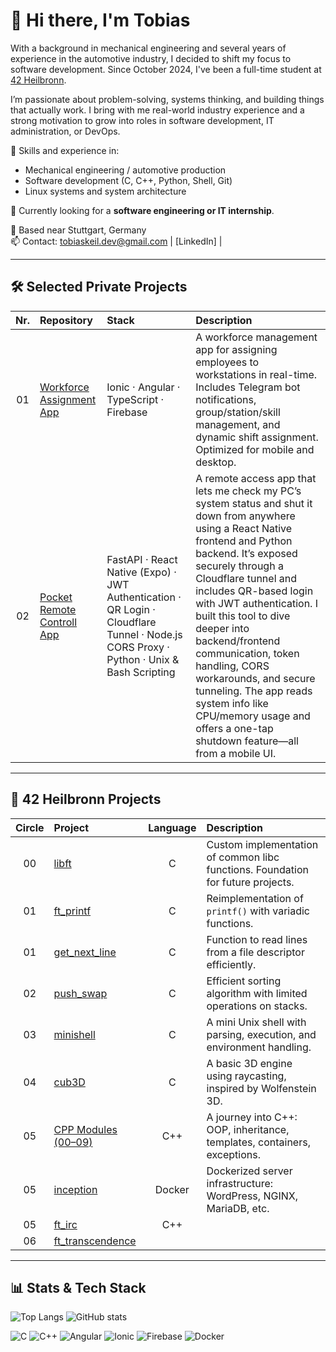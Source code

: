 # 👋 Hi there, I'm Tobias

With a background in mechanical engineering and several years of experience in the automotive industry, I decided to shift my focus to software development. Since October 2024, I've been a full-time student at [42 Heilbronn](https://42heilbronn.de).

I’m passionate about problem-solving, systems thinking, and building things that actually work. I bring with me real-world industry experience and a strong motivation to grow into roles in software development, IT administration, or DevOps.

🔧 Skills and experience in:
- Mechanical engineering / automotive production
- Software development (C, C++, Python, Shell, Git)
- Linux systems and system architecture

🚀 Currently looking for a **software engineering or IT internship**.

📍 Based near Stuttgart, Germany  
📫 Contact: tobiaskeil.dev@gmail.com | [LinkedIn] |

---

## 🛠️ Selected Private Projects

| Nr. | Repository | Stack | Description |
|:--:|:-----------|:------|:------------|
| 01 | [Workforce Assignment App](https://github.com/tmkeil/IonicAngularApp) | Ionic · Angular · TypeScript · Firebase | A workforce management app for assigning employees to workstations in real-time. Includes Telegram bot notifications, group/station/skill management, and dynamic shift assignment. Optimized for mobile and desktop. |
| 02 | [Pocket Remote Controll App](https://github.com/tmkeil/PocketRemoteControl) | FastAPI · React Native (Expo) · JWT Authentication · QR Login · Cloudflare Tunnel · Node.js CORS Proxy · Python · Unix & Bash Scripting | A remote access app that lets me check my PC’s system status and shut it down from anywhere using a React Native frontend and Python backend. It’s exposed securely through a Cloudflare tunnel and includes QR-based login with JWT authentication. I built this tool to dive deeper into backend/frontend communication, token handling, CORS workarounds, and secure tunneling. The app reads system info like CPU/memory usage and offers a one-tap shutdown feature—all from a mobile UI. |

---

## 🧠 42 Heilbronn Projects

| Circle | Project | Language | Description |
|:-----:|:--------|:--------:|:------------|
| 00 | [libft](https://github.com/tmkeil/libft) | C | Custom implementation of common libc functions. Foundation for future projects. |
| 01 | [ft_printf](https://github.com/tmkeil/ft_printf) | C | Reimplementation of `printf()` with variadic functions. |
| 01 | [get_next_line](https://github.com/tmkeil/get_next_line) | C | Function to read lines from a file descriptor efficiently. |
| 02 | [push_swap](https://github.com/tmkeil/pushswap) | C | Efficient sorting algorithm with limited operations on stacks. |
| 03 | [minishell](https://github.com/tmkeil/minishell) | C | A mini Unix shell with parsing, execution, and environment handling. |
| 04 | [cub3D](https://github.com/tmkeil/cub3D) | C | A basic 3D engine using raycasting, inspired by Wolfenstein 3D. |
| 05 | [CPP Modules (00–09)](https://github.com/tmkeil/cpp) | C++ | A journey into C++: OOP, inheritance, templates, containers, exceptions. |
| 05 | [inception](https://github.com/tmkeil/inception) | Docker | Dockerized server infrastructure: WordPress, NGINX, MariaDB, etc. |
| 05 | [ft_irc](https://github.com/tmkeil/) | C++ |  |
| 06 | [ft_transcendence](https://github.com/tmkeil/) | |

---

## 📊 Stats & Tech Stack

![Top Langs](https://github-readme-stats.vercel.app/api/top-langs/?username=tmkeil&layout=compact&theme=default)
![GitHub stats](https://github-readme-stats.vercel.app/api?username=tmkeil&show_icons=true&hide=stars&count_private=true)

![C](https://img.shields.io/badge/C-00599C?style=flat&logo=c&logoColor=white)
![C++](https://img.shields.io/badge/C++-00599C?style=flat&logo=c%2B%2B&logoColor=white)
![Angular](https://img.shields.io/badge/Angular-DD0031?style=flat&logo=angular&logoColor=white)
![Ionic](https://img.shields.io/badge/Ionic-3880FF?style=flat&logo=ionic&logoColor=white)
![Firebase](https://img.shields.io/badge/Firebase-FFCA28?style=flat&logo=firebase&logoColor=black)
![Docker](https://img.shields.io/badge/Docker-2496ED?style=flat&logo=docker&logoColor=white)
